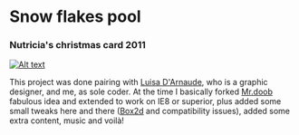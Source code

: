 # Snow flakes pool

### Nutricia's christmas card 2011

[![Alt text](img/nutricia2011.jpg "Snow flakes pool")](http://www.yetanother.me/work/Nutricia2011/)

This project was done pairing with [Luisa D'Arnaude](http://lmgtfy.com/?q=Luisa+D%27Arnaude), who is a graphic designer, and me, as sole coder. At the time I basically forked [Mr.doob](http://www.mrdoob.com/#/91/ball_pool) fabulous idea and extended to work on IE8 or superior, plus added some small tweaks here and there ([Box2d](http://box2d.org/) and compatibility issues), added some extra content, music and voilà!
